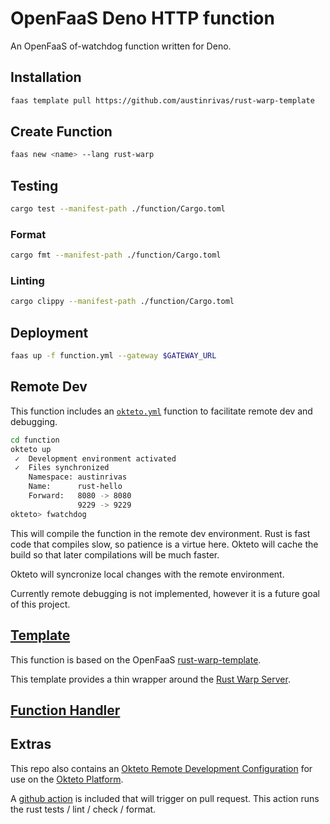 OpenFaaS Deno HTTP function
=============================================

An OpenFaaS of-watchdog function written for Deno.

## Installation

```sh
faas template pull https://github.com/austinrivas/rust-warp-template
```

## Create Function

```sh
faas new <name> --lang rust-warp
```

## Testing

```sh
cargo test --manifest-path ./function/Cargo.toml
```

### Format

```sh
cargo fmt --manifest-path ./function/Cargo.toml
```

### Linting

```sh
cargo clippy --manifest-path ./function/Cargo.toml
```

## Deployment

```sh
faas up -f function.yml --gateway $GATEWAY_URL
```

## Remote Dev

This function includes an [`okteto.yml`](function/okteto.yml) function to facilitate remote dev and debugging.

```bash
cd function
okteto up
 ✓  Development environment activated
 ✓  Files synchronized
    Namespace: austinrivas
    Name:      rust-hello
    Forward:   8080 -> 8080
               9229 -> 9229
okteto> fwatchdog
```

This will compile the function in the remote dev environment. Rust is fast code that compiles slow, so patience is a virtue here. Okteto will cache the build so that later compilations will be much faster.

Okteto will syncronize local changes with the remote environment.

Currently remote debugging is not implemented, however it is a future goal of this project.

## [Template](https://github.com/austinrivas/rust-warp-template)

This function is based on the OpenFaaS [rust-warp-template](https://github.com/austinrivas/rust-warp-template).

This template provides a thin wrapper around the [Rust Warp Server](https://github.com/seanmonstar/warp).

## [Function Handler](function/src/lib.rs)

## Extras

This repo also contains an [Okteto Remote Development Configuration](function/okteto.yml) for use on the [Okteto Platform](https://okteto.com/).

A [github action](.github/workflows/test-deno.yml) is included that will trigger on pull request. This action runs the rust tests / lint / check / format.
